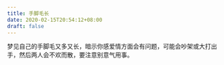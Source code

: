 ```yaml
---
title: 手脚毛长
date: 2020-02-15T20:54:12+08:00
draft: false
---
```


梦见自己的手脚毛又多又长，暗示你感爱情方面会有问题，可能会吵架或大打出手，然后两人会不欢而散，要注意别意气用事。
